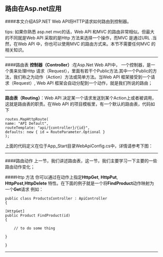 ## 路由在Asp.net应用

####本文介绍ASP.NET Web API将HTTP请求如何路由到控制器。

tips: 如果你熟悉 asp.net mvc的话，Web API 和MVC 的路由非常相似。但最大的不同就是Web API 采取的是Http 方法来选择一个操作，而MVC 是通过URL .当然，在Web API 中，你也可以使用MVC 的路由方式来。本节不需要任何MVC 的相关知识。

----------

####路由表
**控制器（Controller）**:在Asp.Net Web API中， 一个控制器，是一个类来处理Http 请求（Request），里面有若干个Public方法.其中一个Public的方法，我们称之为动作（Action）方法或简单方法。当Web API 框架接受到一个请求（Request）, Web API 框架会自动分配到一个动作，就是我们所说的路由； 

----------

**路由表（Routing）**：Web API  决定某一个请求发送到某个Action上或者被调用，这就是路由表的职责。在Web API 的项目模板里，有一个默认的路由表，代码如下 

    routes.MapHttpRoute(
    name: "API Default",
    routeTemplate: "api/{controller}/{id}",
    defaults: new { id = RouteParameter.Optional }
    );

上面的代码定义在位于App_Start目录WebApiConfig.cs中，详情请参考下图：






----------

####路由动作
上一节，我们讲述路由表，这一节，我们主要学习一下主要的一些路由动作变化；

####Http 方法
你可以通过在动作上指定**HttpGet**, **HttpPut**, **HttpPost**,**HttpDelete** 特性。在下面的例子就是一个将**FindProduct**动作映射为一个**Get**请求 例如：

    public class ProductsController : ApiController
    {
    
    [HttpGet]   
    public Product FindProduct(id)
    {
    
    	// to do some thing
    
    }  
    
    } 

----------


